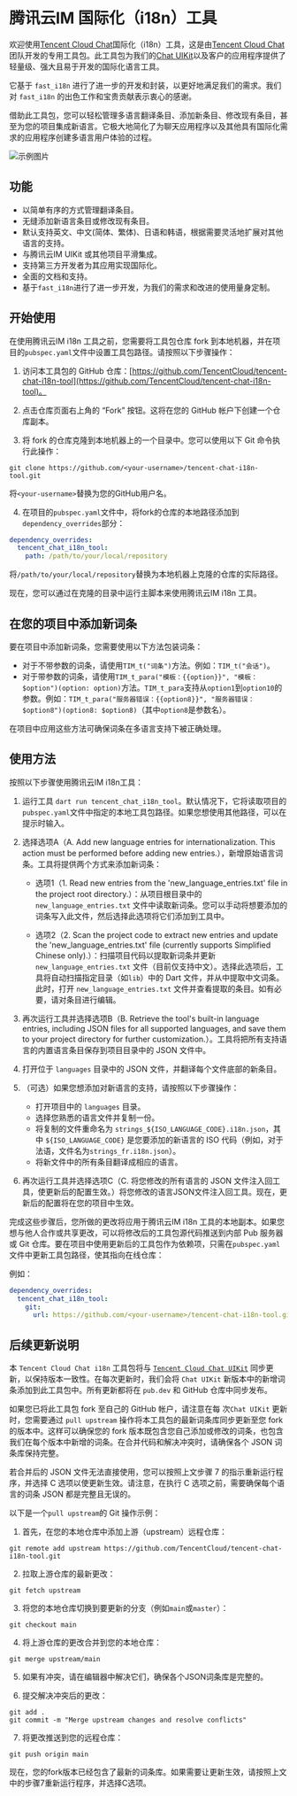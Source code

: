 # 腾讯云IM 国际化（i18n）工具

欢迎使用[Tencent Cloud Chat](https://www.tencentcloud.com/zh/products/im?from=pub)国际化（i18n）工具，这是由[Tencent Cloud Chat](https://www.tencentcloud.com/zh/products/im?from=pub)团队开发的专用工具包。此工具包为我们的[Chat UIKit](https://www.tencentcloud.com/document/product/1047/50059)以及客户的应用程序提供了轻量级、强大且易于开发的国际化语言工具。

它基于 `fast_i18n` 进行了进一步的开发和封装，以更好地满足我们的需求。我们对 `fast_i18n` 的出色工作和宝贵贡献表示衷心的感谢。

借助此工具包，您可以轻松管理多语言翻译条目、添加新条目、修改现有条目，甚至为您的项目集成新语言。它极大地简化了为聊天应用程序以及其他具有国际化需求的应用程序创建多语言用户体验的过程。

![示例图片](https://qcloudimg.tencent-cloud.cn/raw/cfdebbe4f935fe73bc8fafd205faa4a9.png)

## 功能

- 以简单有序的方式管理翻译条目。
- 无缝添加新语言条目或修改现有条目。
- 默认支持英文、中文(简体、繁体)、日语和韩语，根据需要灵活地扩展对其他语言的支持。
- 与腾讯云IM UIKit 或其他项目平滑集成。
- 支持第三方开发者为其应用实现国际化。
- 全面的文档和支持。
- 基于`fast_i18n`进行了进一步开发，为我们的需求和改进的使用量身定制。

## 开始使用

在使用腾讯云IM i18n 工具之前，您需要将工具包仓库 fork 到本地机器，并在项目的`pubspec.yaml`文件中设置工具包路径。请按照以下步骤操作：

1. 访问本工具包的 GitHub 仓库：[https://github.com/TencentCloud/tencent-chat-i18n-tool](https://github.com/TencentCloud/tencent-chat-i18n-tool)。

2. 点击仓库页面右上角的 “Fork” 按钮。这将在您的 GitHub 帐户下创建一个仓库副本。

3. 将 fork 的仓库克隆到本地机器上的一个目录中。您可以使用以下 Git 命令执行此操作：

```
git clone https://github.com/<your-username>/tencent-chat-i18n-tool.git
```

将`<your-username>`替换为您的GitHub用户名。

4. 在项目的`pubspec.yaml`文件中，将fork的仓库的本地路径添加到`dependency_overrides`部分：

```yaml
dependency_overrides:
  tencent_chat_i18n_tool:
    path: /path/to/your/local/repository
```

将`/path/to/your/local/repository`替换为本地机器上克隆的仓库的实际路径。

现在，您可以通过在克隆的目录中运行主脚本来使用腾讯云IM i18n 工具。

## 在您的项目中添加新词条

要在项目中添加新词条，您需要使用以下方法包装词条：

- 对于不带参数的词条，请使用`TIM_t("词条")`方法。例如：`TIM_t("会话")`。
- 对于带参数的词条，请使用`TIM_t_para("模板：{{option}}", "模板：$option")(option: option)`方法。`TIM_t_para`支持从`option1`到`option10`的参数。例如：`TIM_t_para("服务器错误：{{option8}}", "服务器错误：$option8")(option8: $option8)`（其中`option8`是参数名）。

在项目中应用这些方法可确保词条在多语言支持下被正确处理。

## 使用方法

按照以下步骤使用腾讯云IM i18n工具：

1. 运行工具 `dart run tencent_chat_i18n_tool`。默认情况下，它将读取项目的`pubspec.yaml`文件中指定的本地工具包路径。如果您想使用其他路径，可以在提示时输入。

2. 选择选项A（A. Add new language entries for internationalization. This action must be performed before adding new entries.），新增原始语言词条。工具将提供两个方式来添加新词条：

    - 选项1（1. Read new entries from the 'new_language_entries.txt' file in the project root directory.）：从项目根目录中的 `new_language_entries.txt` 文件中读取新词条。您可以手动将想要添加的词条写入此文件，然后选择此选项将它们添加到工具中。

    - 选项2（2. Scan the project code to extract new entries and update the 'new_language_entries.txt' file (currently supports Simplified Chinese only).）：扫描项目代码以提取新词条并更新 `new_language_entries.txt` 文件（目前仅支持中文）。选择此选项后，工具将自动扫描指定目录（如`lib`）中的 Dart 文件，并从中提取中文词条。此时，打开 `new_language_entries.txt` 文件并查看提取的条目。如有必要，请对条目进行编辑。

3. 再次运行工具并选择选项B（B. Retrieve the tool's built-in language entries, including JSON files for all supported languages, and save them to your project directory for further customization.）。工具将把所有支持语言的内置语言条目保存到项目目录中的 JSON 文件中。

4. 打开位于 `languages` 目录中的 JSON 文件，并翻译每个文件底部的新条目。

5. （可选）如果您想添加对新语言的支持，请按照以下步骤操作：

   - 打开项目中的 `languages` 目录。
   - 选择您熟悉的语言文件并复制一份。
   - 将复制的文件重命名为 `strings_${ISO_LANGUAGE_CODE}.i18n.json`，其中 `${ISO_LANGUAGE_CODE}` 是您要添加的新语言的 ISO 代码（例如，对于法语，文件名为`strings_fr.i18n.json`）。
   - 将新文件中的所有条目翻译成相应的语言。

6. 再次运行工具并选择选项C（C. 将您修改的所有语言的 JSON 文件注入回工具，使更新后的配置生效。）将您修改的语言JSON文件注入回工具。现在，更新后的配置将在您的项目中生效。

完成这些步骤后，您所做的更改将应用于腾讯云IM i18n 工具的本地副本。如果您想与他人合作或共享更改，可以将修改后的工具包源代码推送到内部 Pub 服务器或 Git 仓库。要在项目中使用更新后的工具包作为依赖项，只需在`pubspec.yaml`文件中更新工具包路径，使其指向在线仓库：

例如： 
```yaml
dependency_overrides:
  tencent_chat_i18n_tool:
    git:
      url: https://github.com/<your-username>/tencent-chat-i18n-tool.git
```

## 后续更新说明

本 `Tencent Cloud Chat i18n` 工具包将与 [`Tencent Cloud Chat UIKit`](https://pub.dev/packages/tencent_cloud_chat_uikit) 同步更新，以保持版本一致性。在每次更新时，我们会将 `Chat UIKit` 新版本中的新增词条添加到此工具包中。所有更新都将在 `pub.dev` 和 GitHub 仓库中同步发布。

如果您已将此工具包 fork 至自己的 GitHub 帐户，请注意在每 次`Chat UIKit` 更新时，您需要通过 `pull upstream` 操作将本工具包的最新词条库同步更新至您 fork 的版本中。这样可以确保您的 fork 版本既包含您自己添加或修改的词条，也包含我们在每个版本中新增的词条。在合并代码和解决冲突时，请确保各个 JSON 词条库保持完整。

若合并后的 JSON 文件无法直接使用，您可以按照上文步骤 7 的指示重新运行程序，并选择 C 选项以使更新生效。请注意，在执行 C 选项之前，需要确保每个语言的词条 JSON 都是完整且无误的。

以下是一个`pull upstream`的 Git 操作示例：

1. 首先，在您的本地仓库中添加上游（upstream）远程仓库：

```
git remote add upstream https://github.com/TencentCloud/tencent-chat-i18n-tool.git
```

2. 拉取上游仓库的最新更改：

```
git fetch upstream
```

3. 将您的本地仓库切换到要更新的分支（例如`main`或`master`）：

```
git checkout main
```

4. 将上游仓库的更改合并到您的本地仓库：

```
git merge upstream/main
```

5. 如果有冲突，请在编辑器中解决它们，确保各个JSON词条库是完整的。

6. 提交解决冲突后的更改：

```
git add .
git commit -m "Merge upstream changes and resolve conflicts"
```

7. 将更改推送到您的远程仓库：

```
git push origin main
```

现在，您的fork版本已经包含了最新的词条库。如果需要让更新生效，请按照上文中的步骤7重新运行程序，并选择C选项。